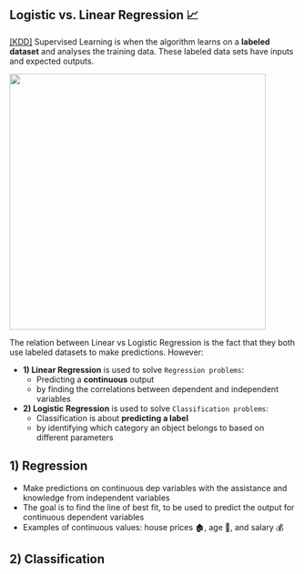 ## Logistic vs. Linear Regression 📈
[[KDD]](https://www.kdnuggets.com/2022/03/linear-logistic-regression-succinct-explanation.html#:~:text=Linear%20Regression%20and%20Logistic%20Regression,used%20to%20solve%20Classification%20problems.) Supervised Learning is when the algorithm learns on a **labeled dataset** and analyses the training data. These labeled data sets have inputs and expected outputs.

<img width="450" src="https://github.com/krystinli/Legoland/assets/33378140/eb554f29-a8f9-4c03-b8e2-fa96931238ef" />

The relation between Linear vs Logistic Regression is the fact that they both use labeled datasets to make predictions. However:
- **1) Linear Regression** is used to solve `Regression problems`:
  - Predicting a **continuous** output
  - by finding the correlations between dependent and independent variables 
- **2) Logistic Regression** is used to solve `Classification problems`:
  - Classification is about **predicting a label**
  - by identifying which category an object belongs to based on different parameters 



## 1) Regression
- Make predictions on continuous dep variables with the assistance and knowledge from independent variables
- The goal is to find the line of best fit, to be used to predict the output for continuous dependent variables
- Examples of continuous values: house prices 🏚️, age 👵, and salary 💰

## 2) Classification

